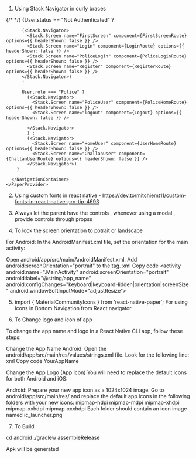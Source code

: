 1. Using Stack Navigator in curly braces

<PaperProvider>
      {/* <Login /> */}
      <NavigationContainer>
        {User.status == "Not Authenticated" ?

          (<Stack.Navigator>
            <Stack.Screen name="FirstScreen" component={FirstScreenRoute} options={{ headerShown: false }} />
            <Stack.Screen name="Login" component={LoginRoute} options={{ headerShown: false }} />
            <Stack.Screen name="PoliceLogin" component={PoliceLoginRoute} options={{ headerShown: false }} />
            <Stack.Screen name="Register" component={RegisterRoute} options={{ headerShown: false }} />
          </Stack.Navigator>)
          :

          User.role === "Police" ?
            (<Stack.Navigator>
              <Stack.Screen name="PoliceUser" component={PoliceHomeRoute} options={{ headerShown: false }} />
              <Stack.Screen name="logout" component={Logout} options={{ headerShown: false }} />
              
            </Stack.Navigator>
            ) :
            (<Stack.Navigator>
              <Stack.Screen name="HomeUser" component={UserHomeRoute} options={{ headerShown: false }} />
              <Stack.Screen name="ChallanUser" component={ChallanUserRoute} options={{ headerShown: false }} />
            </Stack.Navigator>)
        }

      </NavigationContainer>
    </PaperProvider>


2. Using custom fonts in react native - https://dev.to/mitchiemt11/custom-fonts-in-react-native-pro-tip-4693

3. Always let the parent have the controls , whenever using a modal , provide controls through propss

4. To lock the screen orientation to potrait or landscape

For Android:
In the AndroidManifest.xml file, set the orientation for the main activity:

Open android/app/src/main/AndroidManifest.xml.
Add android:screenOrientation="portrait" to the <activity> tag.
xml
Copy code
<activity
  android:name=".MainActivity"
  android:screenOrientation="portrait" <!-- This locks the app in portrait mode -->
  android:label="@string/app_name"
  android:configChanges="keyboard|keyboardHidden|orientation|screenSize"
  android:windowSoftInputMode="adjustResize">
  <intent-filter>
    <action android:name="android.intent.action.MAIN" />
    <category android:name="android.intent.category.LAUNCHER" />
  </intent-filter>
</activity>


5. import { MaterialCommunityIcons } from 'react-native-paper'; For using icons in Bottom Navigation from React navigator

6. To Change logo and icon of app

To change the app name and logo in a React Native CLI app, follow these steps:

Change the App Name
Android:
Open the android/app/src/main/res/values/strings.xml file.
Look for the following line:
xml
Copy code
<string name="app_name">YourAppName</string>



Change the App Logo (App Icon)
You will need to replace the default icons for both Android and iOS:

Android:
Prepare your new app icon as a 1024x1024 image.
Go to android/app/src/main/res/ and replace the default app icons in the following folders with your new icons:
mipmap-hdpi
mipmap-mdpi
mipmap-xhdpi
mipmap-xxhdpi
mipmap-xxxhdpi
Each folder should contain an icon image named ic_launcher.png


7. To Build

cd android
./gradlew assembleRelease

Apk will be generated